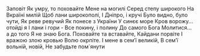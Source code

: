 ﻿Заповіт
Як умру, то поховайте
Мене на могилі
Серед степу широкого
На Вкраїні милій
Щоб лани широкополі,
І Дніпро, і кручі
Було видно, було чути,
Як реве ревучий
Як понесе з України
У синєє море
Кров ворожу... отойді я
І лани і гори -
Все покину, і полину
До самого Бога
Молитися... а до того
Я не знаю Бога.
Поховайте та вставайте,
Кайдани порвіте
І вражою злою кровью
Волю окрпіте.
І мене в сем’ї великій,
В сем’ї вольній, новій,
Не забудьте пом`янути
